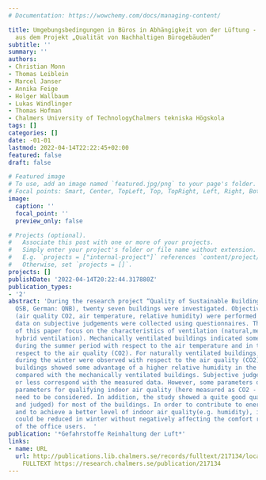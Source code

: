 ```yaml
---
# Documentation: https://wowchemy.com/docs/managing-content/

title: Umgebungsbedingungen in Büros in Abhängigkeit von der Lüftung - Auswertungen
  aus dem Projekt „Qualität von Nachhaltigen Bürogebäuden“
subtitle: ''
summary: ''
authors:
- Christian Monn
- Thomas Leiblein
- Marcel Janser
- Annika Feige
- Holger Wallbaum
- Lukas Windlinger
- Thomas Hofman
- Chalmers University of TechnologyChalmers tekniska Högskola
tags: []
categories: []
date: -01-01
lastmod: 2022-04-14T22:22:45+02:00
featured: false
draft: false

# Featured image
# To use, add an image named `featured.jpg/png` to your page's folder.
# Focal points: Smart, Center, TopLeft, Top, TopRight, Left, Right, BottomLeft, Bottom, BottomRight.
image:
  caption: ''
  focal_point: ''
  preview_only: false

# Projects (optional).
#   Associate this post with one or more of your projects.
#   Simply enter your project's folder or file name without extension.
#   E.g. `projects = ["internal-project"]` references `content/project/deep-learning/index.md`.
#   Otherwise, set `projects = []`.
projects: []
publishDate: '2022-04-14T20:22:44.317880Z'
publication_types:
- '2'
abstract: 'During the research project “Quality of Sustainable Buildings” (English:
  QSB, German: QNB), twenty seven buildings were investigated. Objective measurements
  (air quality CO2, air temperature, relative humidity) were performed and in addition,
  data on subjective judgements were collected using questionnaires. The analyses
  of this paper focus on the characteristics of ventilation (natural,mechanical and
  hybrid ventilation). Mechanically ventilated buildings indicated some advantages
  during the summer period with respect to the air temperature and in the winter with
  respect to the air quality (CO2). For naturally ventilated buildings, disadvantages
  during the winter were observed with respect to the air quality (CO2). The same
  buildings showed some advantage of a higher relative humidity in the winter period
  compared with the mechanically ventilated buildings. Subjective judgements did more
  or less correspond with the measured data. However, some parameters did not. Additional
  parameters for qualifying indoor air quality (here measured as CO2 - concentration)
  need to be considered. In addition, the study showed a quite good quality (measured
  and judged) for most of the buildings. In order to contribute to energy savings
  and to achieve a better level of indoor air quality(e.g. humidity), indoor air temperature
  could be reduced in winter without negatively affecting the comfort requirements
  of the office users.  '
publication: '*Gefahrstoffe Reinhaltung der Luft*'
links:
- name: URL
  url: http://publications.lib.chalmers.se/records/fulltext/217134/local_217134.pdf
    FULLTEXT https://research.chalmers.se/publication/217134
---
```

